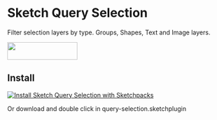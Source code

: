 # Sketch Query Selection
Filter selection layers by type.
Groups, Shapes, Text and Image layers.

<a href="http://bit.ly/SketchRunnerWebsite">
  <img width="160" height="40" src="http://sketchrunner.com/img/badge_blue.png" >
</a>


## Install

[![Install Sketch Query Selection with Sketchpacks](http://sketchpacks-com.s3.amazonaws.com/assets/badges/sketchpacks-badge-install.png "Install Sketch Query Selection with Sketchpacks")](https://sketchpacks.com/FrancisVega/sketch-query-selection/install)

Or download and double click in query-selection.sketchplugin

